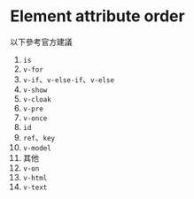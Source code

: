 # Element attribute order

以下參考官方建議

1. `is`
1. `v-for`
1. `v-if`、`v-else-if`、`v-else`
1. `v-show`
1. `v-cloak`
1. `v-pre`
1. `v-once`
1. `id`
1. `ref`、`key`
1. `v-model`
1. 其他
1. `v-on`
1. `v-html`
1. `v-text`
